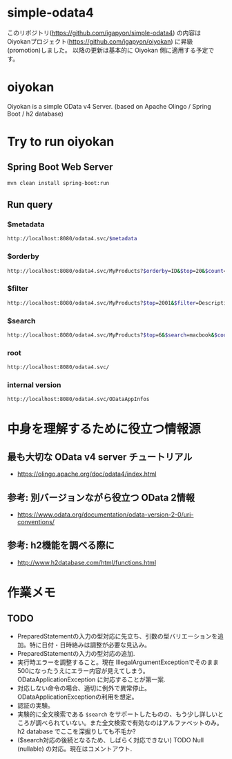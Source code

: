 # simple-odata4

このリポジトリ(https://github.com/igapyon/simple-odata4) の内容は Oiyokanプロジェクト(https://github.com/igapyon/oiyokan) に昇級(promotion)しました。
以降の更新は基本的に Oiyokan 側に適用する予定です。

# oiyokan

Oiyokan is a simple OData v4 Server. (based on Apache Olingo / Spring Boot / h2 database)

# Try to run oiyokan

## Spring Boot Web Server

```sh
mvn clean install spring-boot:run
```

## Run query

### $metadata

```sh
http://localhost:8080/odata4.svc/$metadata
```

### $orderby

```sh
http://localhost:8080/odata4.svc/MyProducts?$orderby=ID&$top=20&$count=true
```

### $filter

```sh
http://localhost:8080/odata4.svc/MyProducts?$top=2001&$filter=Description eq 'MacBook Pro (13-inch, 2020, Thunderbolt 3ポートx 4)' and ID eq 1.0&$count=true&$select=ID,Name
```

### $search

```sh
http://localhost:8080/odata4.svc/MyProducts?$top=6&$search=macbook&$count=true&$select=ID
```

### root

```sh
http://localhost:8080/odata4.svc/
```

### internal version

```sh
http://localhost:8080/odata4.svc/ODataAppInfos
```

# 中身を理解するために役立つ情報源

## 最も大切な OData v4 server チュートリアル

- https://olingo.apache.org/doc/odata4/index.html

## 参考: 別バージョンながら役立つ OData 2情報

- https://www.odata.org/documentation/odata-version-2-0/uri-conventions/

## 参考: h2機能を調べる際に

- http://www.h2database.com/html/functions.html

# 作業メモ

## TODO

- PreparedStatementの入力の型対応に先立ち、引数の型バリエーションを追加。特に日付・日時絡みは調整が必要な見込み。
- PreparedStatementの入力の型対応の追加.
- 実行時エラーを調整すること。現在 IllegalArgumentExceptionでそのまま500になったうえにエラー内容が見えてしまう。ODataApplicationException に対応することが第一案.
- 対応しない命令の場合、適切に例外で異常停止。ODataApplicationExceptionの利用を想定。
- 認証の実験。
- 実験的に全文検索である `$search` をサポートしたものの、もう少し詳しいところが調べられていない。また全文検索で有効なのはアルファベットのみ。h2 database でここを深掘りしても不毛か?
- ($search対応の後続となるため、しばらく対応できない) TODO Null (nullable) の対応。現在はコメントアウト.
